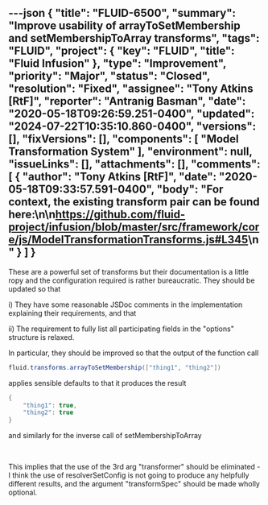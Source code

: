 ---json
{
  "title": "FLUID-6500",
  "summary": "Improve usability of arrayToSetMembership and setMembershipToArray transforms",
  "tags": "FLUID",
  "project": {
    "key": "FLUID",
    "title": "Fluid Infusion"
  },
  "type": "Improvement",
  "priority": "Major",
  "status": "Closed",
  "resolution": "Fixed",
  "assignee": "Tony Atkins [RtF]",
  "reporter": "Antranig Basman",
  "date": "2020-05-18T09:26:59.251-0400",
  "updated": "2024-07-22T10:35:10.860-0400",
  "versions": [],
  "fixVersions": [],
  "components": [
    "Model Transformation System"
  ],
  "environment": null,
  "issueLinks": [],
  "attachments": [],
  "comments": [
    {
      "author": "Tony Atkins [RtF]",
      "date": "2020-05-18T09:33:57.591-0400",
      "body": "For context, the existing transform pair can be found here:\n\n<https://github.com/fluid-project/infusion/blob/master/src/framework/core/js/ModelTransformationTransforms.js#L345>\n"
    }
  ]
}
---
These are a powerful set of transforms but their documentation is a little ropy and the configuration required is rather bureaucratic. They should be updated so that 

i) They have some reasonable JSDoc comments in the implementation explaining their requirements, and that 

ii) The requirement to fully list all participating fields in the "options" structure is relaxed.

In particular, they should be improved so that the output of the function call

```java
fluid.transforms.arrayToSetMembership(["thing1", "thing2"])
```

applies sensible defaults to that it produces the result

```java
{
    "thing1": true,
    "thing2": true
}
```

and similarly for the inverse call of setMembershipToArray

 

This implies that the use of the 3rd arg "transformer" should be eliminated - I think the use of resolverSetConfig is not going to produce any helpfully different results, and the argument "transformSpec" should be made wholly optional.

        